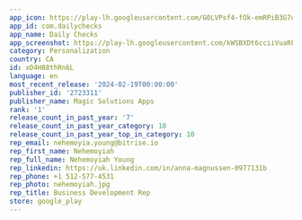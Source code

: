 ```yaml
---
app_icon: https://play-lh.googleusercontent.com/G0LVPsf4-fOk-emRPiB3G7uaWM063SmX20eDLAyhtW_dGfDIeJ4QBexsfztkwI2l4pA
app_id: com.dailychecks
app_name: Daily Checks
app_screenshot: https://play-lh.googleusercontent.com/kWSBXDt6cciiVuaRFnsXRrfc2AGldQ_ZA41kDDBM7rh8--9Q4XxDsbcSM7IrbutC-CQ2
category: Personalization
country: CA
id: xD4H88thRn6L
language: en
most_recent_release: '2024-02-19T00:00:00'
publisher_id: '2723311'
publisher_name: Magic Solutions Apps
rank: '1'
release_count_in_past_year: '7'
release_count_in_past_year_category: 10
release_count_in_past_year_top_in_category: 10
rep_email: nehemoyia.young@bitrise.io
rep_first_name: Nehemoyiah
rep_full_name: Nehemoyiah Young
rep_linkedin: https://uk.linkedin.com/in/anna-magnussen-0977131b
rep_phone: +1 512-577-4531
rep_photo: nehemoyiah.jpg
rep_title: Business Development Rep
store: google_play
---
```

